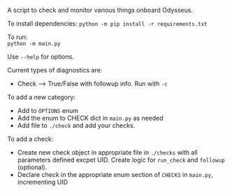 A script to check and monitor various things onboard Odysseus.  

To install dependencies:
`python -m pip install -r requirements.txt`

To run:  
`python -m main.py`  

Use `--help` for options.

Current types of diagnostics are:  
- Check --> True/False with followup info.  Run with `-c`

To add a new category:
- Add to `OPTIONS` enum
- Add the enum to CHECK dict in `main.py` as needed
- Add file to `./check` and add your checks.


To add a check:
- Create new check object in appropriate file in `./checks` with all parameters defined excpet UID.  Create logic for `run_check` and `followup` (optional).
- Declare check in the appropriate enum section of `CHECKS` in `main.py`, incrementing UID